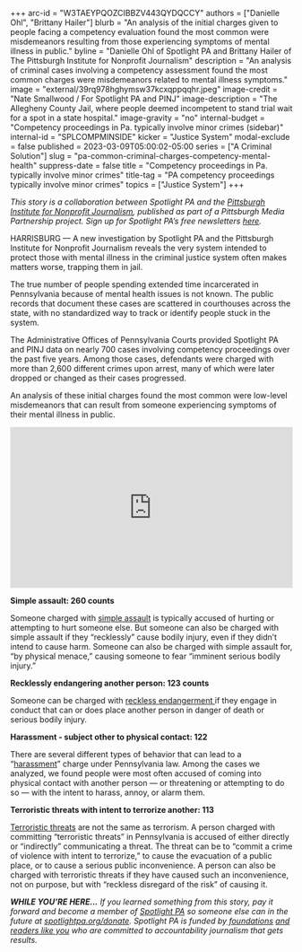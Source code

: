 +++
arc-id = "W3TAEYPQOZCIBBZV443QYDQCCY"
authors = ["Danielle Ohl", "Brittany Hailer"]
blurb = "An analysis of the initial charges given to people facing a competency evaluation found the most common were misdemeanors resulting from those experiencing symptoms of mental illness in public."
byline = "Danielle Ohl of Spotlight PA and Brittany Hailer of The Pittsburgh Institute for Nonprofit Journalism"
description = "An analysis of criminal cases involving a competency assessment found the most common charges were misdemeanors related to mental illness symptoms."
image = "external/39rq978hghymsw37kcxqppqqhr.jpeg"
image-credit = "Nate Smallwood / For Spotlight PA and PINJ"
image-description = "The Allegheny County Jail, where people deemed incompetent to stand trial wait for a spot in a state hospital."
image-gravity = "no"
internal-budget = "Competency proceedings in Pa. typically involve minor crimes (sidebar)"
internal-id = "SPLCOMPMINSIDE"
kicker = "Justice System"
modal-exclude = false
published = 2023-03-09T05:00:02-05:00
series = ["A Criminal Solution"]
slug = "pa-common-criminal-charges-competency-mental-health"
suppress-date = false
title = "Competency proceedings in Pa. typically involve minor crimes"
title-tag = "PA competency proceedings typically involve minor crimes"
topics = ["Justice System"]
+++

<i>This story is a collaboration between Spotlight PA and the </i><a href="https://pinjnews.org/"><i>Pittsburgh Institute for Nonprofit Journalism</i></a><i>, published as part of a Pittsburgh Media Partnership project. Sign up for Spotlight PA’s free newsletters </i><a href="https://www.spotlightpa.org/newsletters"><i>here</i></a><i>.</i>

HARRISBURG — A new investigation by Spotlight PA and the Pittsburgh Institute for Nonprofit Journalism reveals the very system intended to protect those with mental illness in the criminal justice system often makes matters worse, trapping them in jail.

The true number of people spending extended time incarcerated in Pennsylvania because of mental health issues is not known. The public records that document these cases are scattered in courthouses across the state, with no standardized way to track or identify people stuck in the system.

The Administrative Offices of Pennsylvania Courts provided Spotlight PA and PINJ data on nearly 700 cases involving competency proceedings over the past five years. Among those cases, defendants were charged with more than 2,600 different crimes upon arrest, many of which were later dropped or changed as their cases progressed.

An analysis of these initial charges found the most common were low-level misdemeanors that can result from someone experiencing symptoms of their mental illness in public.

<iframe title="Most common charges in competency cases" aria-label="Bar Chart" id="datawrapper-chart-wWcmw" src="https://datawrapper.dwcdn.net/wWcmw/3/" scrolling="no" frameborder="0" style="width: 0; min-width: 100% !important; border: none;" height="287" data-external="1"></iframe><script type="text/javascript">!function(){"use strict";window.addEventListener("message",(function(e){if(void 0!==e.data["datawrapper-height"]){var t=document.querySelectorAll("iframe");for(var a in e.data["datawrapper-height"])for(var r=0;r<t.length;r++){if(t[r].contentWindow===e.source)t[r].style.height=e.data["datawrapper-height"][a]+"px"}}}))}();
</script>


<b>Simple assault: 260 counts</b>

Someone charged with <a href="https://www.legis.state.pa.us/cfdocs/legis/LI/consCheck.cfm?txtType=HTM&ttl=18&div=0&chpt=27&sctn=1&subsctn=0">simple assault</a> is typically accused of hurting or attempting to hurt someone else. But someone can also be charged with simple assault if they “recklessly” cause bodily injury, even if they didn’t intend to cause harm. Someone can also be charged with simple assault for, “by physical menace,” causing someone to fear “imminent serious bodily injury.”

<b>Recklessly endangering another person: 123 counts</b>

Someone can be charged with <a href="https://www.legis.state.pa.us/cfdocs/legis/LI/consCheck.cfm?txtType=HTM&ttl=18&div=0&chpt=27&sctn=5&subsctn=0">reckless endangerment </a>if they engage in conduct that can or does place another person in danger of death or serious bodily injury.

<b>Harassment - subject other to physical contact: 122</b>

There are several different types of behavior that can lead to a “<a href="https://www.legis.state.pa.us/cfdocs/legis/LI/consCheck.cfm?txtType=HTM&ttl=18&div=0&chpt=27&sctn=9&subsctn=0">harassment</a>” charge under Pennsylvania law. Among the cases we analyzed, we found people were most often accused of coming into physical contact with another person — or threatening or attempting to do so — with the intent to harass, annoy, or alarm them.

<b>Terroristic threats with intent to terrorize another: 113</b>

<a href="https://www.legis.state.pa.us/cfdocs/legis/LI/consCheck.cfm?txtType=HTM&ttl=18&div=0&chpt=27&sctn=6&subsctn=0">Terroristic threats</a> are not the same as terrorism. A person charged with committing “terroristic threats” in Pennsylvania is accused of either directly or “indirectly” communicating a threat. The threat can be to “commit a crime of violence with intent to terrorize,” to cause the evacuation of a public place, or to cause a serious public inconvenience. A person can also be charged with terroristic threats if they have caused such an inconvenience, not on purpose, but with “reckless disregard of the risk” of causing it.

<i><b>WHILE YOU’RE HERE...</b></i><i> If you learned something from this story, pay it forward and become a member of </i><a href="https://www.spotlightpa.org/"><i>Spotlight PA</i></a><i> so someone else can in the future at </i><a href="https://www.spotlightpa.org/donate"><i>spotlightpa.org/donate</i></a><i>. Spotlight PA is funded by</i><a href="https://www.spotlightpa.org/support"><i> foundations</i></a><i> </i><a href="https://www.spotlightpa.org/support"><i>and readers like you</i></a><i> who are committed to accountability journalism that gets results.</i>

